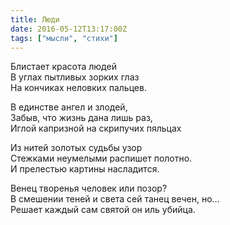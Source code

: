 ```yaml
---
title: Люди
date: 2016-05-12T13:17:00Z
tags: ["мысли", "стихи"]
---
```


Блистает красота людей  
В углах пытливых зорких глаз  
На кончиках неловких пальцев.

В единстве ангел и злодей,  
Забыв, что жизнь дана лишь раз,  
Иглой капризной на скрипучих пяльцах

Из нитей золотых судьбы узор  
Стежками неумелыми распишет полотно.  
И прелестью картины насладится.

Венец творенья человек или позор?  
В смешении теней и света сей танец вечен, но…  
Решает каждый сам святой он иль убийца.  
